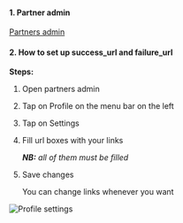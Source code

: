 #### 1. Partner admin

[Partners admin](https://partners.mercuryo.io) 

#### 2. How to set up success_url and failure_url

**Steps:**

1. Open partners admin
2. Tap on Profile on the menu bar on the left
3. Tap on Settings
4. Fill url boxes with your links

   ***NB:** all of them must be filled*
   
5. Save changes

   You can change links whenever you want
   
 ![Profile settings]()
